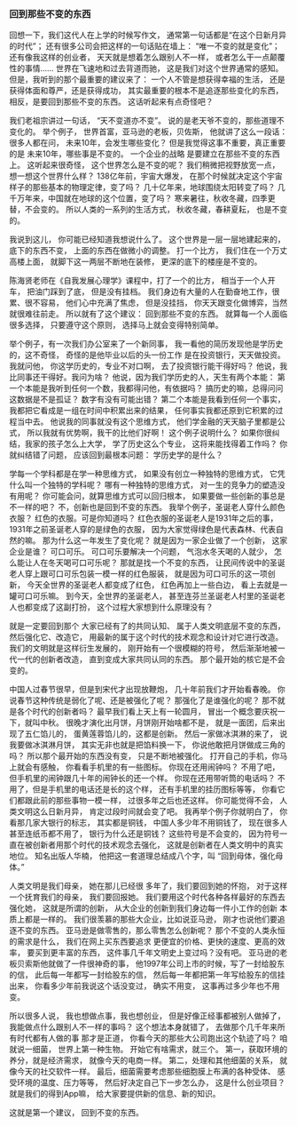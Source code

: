 ### 回到那些不变的东西

回想一下，我们这代人在上学的时候写作文，
通常第一句话都是“在这个日新月异的时代”；
还有很多公司会把这样的一句话贴在墙上：
“唯一不变的就是变化”；
还有像我这样的创业者，
天天就是想着怎么跟别人不一样，
或者怎么干一点颠覆性的事情……
世界在飞速地和过去背道而驰，
这是我们对这个世界通常的感知。
但是，我听到的那个最重要的建议来了：
一个人不管是想获得幸福的生活，
还是获得体面和尊严，还是获得成功，
其实最重要的根本不是追逐那些变化的东西，
相反，是要回到那些不变的东西。
这话听起来有点奇怪吧？

我们老祖宗讲过一句话，
“天不变道亦不变”。
说的是老天爷不变的，那些道理不变化的。
举个例子，
世界首富，亚马逊的老板，贝佐斯，
他就讲了这么一段话：
很多人都在问，
未来10年，会发生哪些变化？
但是我觉得这事不重要，真正重要的是
未来10年，哪些事是不变的。
一个企业的战略
是要建立在那些不变的东西上。
这听起来很奇怪，
这个世界怎么是不变的呢？
我们稍微把视野放宽一点，
想一想这个世界什么样？
138亿年前，宇宙大爆发，
在那个时候就决定这个宇宙样子的那些基本的物理定律，变了吗？
几十亿年来，地球围绕太阳转变了吗？
几千万年来，中国就在地球的这个位置，变了吗？
寒来暑往，秋收冬藏，四季更替，不会变的。
所以人类的一系列的生活方式，
秋收冬藏，春耕夏耘，
也是不变的。

我说到这儿，
你可能已经知道我想说什么了。
这个世界是一层一层地建起来的，
底下的东西不变，
上面的东西在做微小的调整。
打一个比方，
我们住在一个万丈高楼上面，
就脚下这一两层不断地在装修，
更深的底下的楼座是不变的。

陈海贤老师在《自我发展心理学》课程中，打了一个的比方，
相当于一个人开车，
把油门踩到了底，
但是没有挂档。
我们身边有大量的人在勤奋地工作，很累、很不容易，
他们心中充满了焦虑，
但是没挂挡，
你天天跟变化做博弈，当然就很难往前走。
所以就有了这个建议：
回到那些不变的东西。
就算每一个人面临很多选择，
只要遵守这个原则，
选择马上就会变得特别简单。

举个例子，有一次我们办公室来了一个新同事，
我一看他的简历发现他是学历史的，这不奇怪，
奇怪的是他毕业以后的头一份工作
是在投资银行，天天做投资。
我就问他，
你这学历史的，专业不对口啊，
去了投资银行能干得好吗？
他说，我比同事还干得好。我问为啥？
他说，因为我们学历史的人，天生有两个本能：
第一个本能是我听到任何一个数，我都得问他，有依据吗？
搞历史的嘛，总得问问这数据是不是孤证？
数字有没有可能出错？
第二个本能是我看到任何一个事实，
我都把它看成是一组在时间中积累出来的结果，
任何事实我都还原到它积累的过程当中去。
他说我的同事就没有这个思维方式，
他们学金融的天天脑子里都是公式，
所以我就有优势啊，我干的比他们好啊！
这个例子说明什么？
如果你很纠结，我家的孩子怎么上大学，
学了历史这么个专业，
这将来能找得着工作吗？
你就纠结错了问题，
应该回到最根本问题：
学历史学的是什么？

学每一个学科都是在学一种思维方式，
如果没有创立一种独特的思维方式，
它凭什么叫一个独特的学科呢？
哪有一种独特的思维方式，
对一生的竞争力的塑造没有用呢？
你可能会问，就算思维方式可以回归根本，
如果要做一些创新的事总是不一样的吧？
不，创新也是回到不变的东西。
我举个例子，圣诞老人穿什么颜色衣服？
红色的衣服。可是你知道吗？
红色衣服的圣诞老人是1931年之后的事，
1931年之前圣诞老人穿的是绿色的衣服，
因为大家觉得绿色是代表森林、代表自然的嘛。
那为什么这一年发生了变化呢？
就是因为一家企业做了一个创新，
这家企业是谁？
可口可乐。
可口可乐要解决一个问题，
气泡水冬天喝的人就少，
怎么能让人在冬天喝可口可乐呢？
那就是找一个不变的东西，
让民间传说中的圣诞老人穿上跟可口可乐包装一模一样的红色服装，
就是因为可口可乐的这一项创新，
今天全世界的圣诞老人都变成了红色，
红色再加上一些白边，
看上去就是一罐可口可乐嘛。
到今天，全世界的圣诞老人，
甚至连芬兰圣诞老人村里的圣诞老人也都变成了这副打扮，
这个过程大家想到什么原理没有？

就是一定要回到那个
大家已经有了的共同认知、
属于人类文明底层不变的东西，
然后强化它、改造它，
用最新的属于这个时代的技术观念和设计对它进行改造。
我们的文明就是这样衍生发展的，
刚开始有一个很模糊的符号，
然后渐渐地被一代一代的创新者改造，
直到变成大家共同认同的东西。
那个最开始的核它是不会变的。

中国人过春节很早，但是到宋代才出现放鞭炮，
几十年前我们才开始看春晚。
你说春节这种传统是弱化了呢、还是被强化了呢？
那强化了是谁强化的呢？
那不就是各个时代的创新者吗？
最早我们看上天上有一轮圆月，
冒出一个概念要庆祝一下，就叫中秋。
很晚才演化出月饼，月饼刚开始啥都不是，
就是一面团，后来出现了五仁馅儿的，
蛋黄莲蓉馅儿的，这都是创新。
然后一家做冰淇淋的来了，
说我要做冰淇淋月饼，
其实无非也就是把馅料换一下，
你说他敢把月饼做成三角的吗？
所以那个最开始的东西没有变，
只是不断地被强化。
打开自己的手机，你马上就会有感触，
你看看手机里的有一些图标。
你现在还用闹钟吗？
不用了吧，
但手机里的闹钟跟几十年的闹钟长的还一个样。
你现在还用带听筒的电话吗？
不用了，但是手机里的电话还是长的这个样，
还有手机里的挂历图标等等，
你看它们都跟此前的那些事物一模一样，
过很多年之后也还这样。
你可能觉得不会，
人类文明这么日新月异，
肯定过段时间就会变了吧。
我再举个例子你就明白了，
你看那几家大银行的标志，
其实都是铜钱，
中国人多少年不用铜钱了，
现在很多人甚至连纸币都不用了，
银行为什么还是铜钱？
这些符号是不会变的，
因为符号一直在被创新者用那个时代的技术观念去强化，
这就是创新者在人类文明中的真实地位。
知名出版人华楠，
他把这一套道理总结成八个字，叫
“回到母体，强化母体。”

人类文明是我们母亲，
她在那儿已经很
多年了，我们要回到她的怀抱，
对于这样一个抚育我们的母亲，
我们要回报她。
我们要用这个时代各种各样最好的东西去强化她，
这就是所谓的创新，
从大企业的创新到我们身边每一件小工作的创新
本质上都是一样的。
我们很羡慕的那些大企业，比如说亚马逊，
刚才也说他们要追逐不变的东西。
亚马逊是做零售的，那么零售怎么创新呢？
那个不变的人类永恒的需求是什么，
我们在网上买东西要追求
更便宜的价格、更快的速度、更高的效率，
要买到更丰富的东西，
这件事几千年文明史上变过吗？没有吧。
亚马逊的老板贝索斯他就做了一件很神奇的事，
他1997年公司上市的时候，写了一封给股东的信，
此后每一年都写一封给股东的信，
然后每一年都把第一年写给股东的信挂出来，
你看多少年前我说这个话没变过，
确实不用变，
这事再过多少年也不用变。

所以很多人说，
我也想做点事，我也想创业，
但是好像正经事都被别人做掉了，
我能做点什么跟别人不一样的事吗？
这个想法本身就错了，
去做那个几千年来所有时代都有人做的事
那才是正道，
你看今天的那些大公司跑出这个轨迹了吗？
咱就说一细菌，
世界上第一种生物。
开始它有啥需求，就三个。
第一，获取环境的养分，就是经济需求，
就像今天的电商一样。
第二，处理和其他细菌的关系，
就像今天的社交软件一样。
最后，细菌需要考虑那些细胞膜上布满的各种受体、
感受环境的温度、压力等等，
然后好决定自己下一步怎么办，
这是什么创业项目？
就是我们的得到App嘛，
给大家要提供新的信息、新的知识。

这就是第一个建议，
回到不变的东西。
